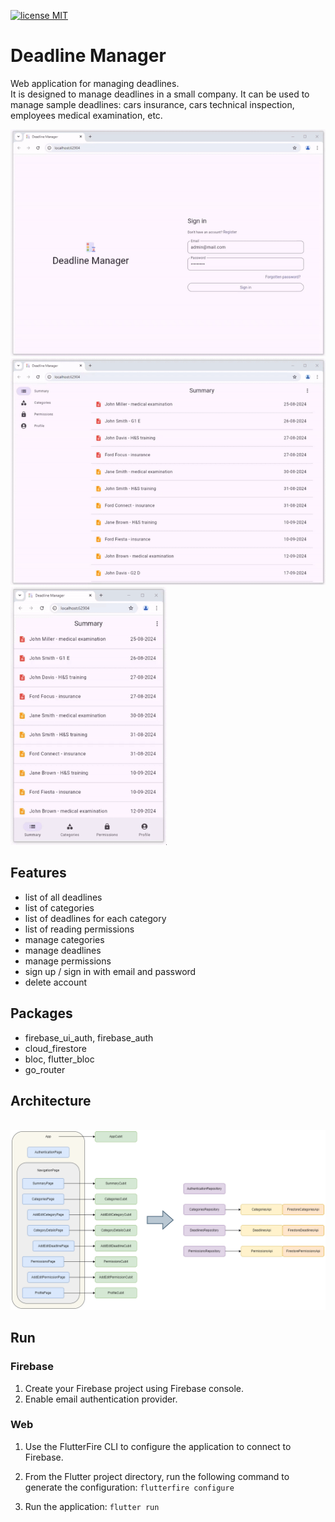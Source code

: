 <a href="https://opensource.org/licenses/MIT"><img src="https://img.shields.io/github/license/gzaber/ForexViewer" alt="license MIT"></a>

# Deadline Manager

Web application for managing deadlines.  
It is designed to manage deadlines in a small company.
It can be used to manage sample deadlines:
cars insurance,
cars technical inspection,
employees medical examination, etc.

[<img alt="responsive" src=".graphics/rec1.gif" />](.graphics/rec1.gif)  
[<img alt="desktop" src=".graphics/rec2.gif" />](.graphics/rec2.gif)  
[<img alt="mobile" width="250px" src=".graphics/rec3.gif" />](.graphics/rec3.gif)

## Features

- list of all deadlines
- list of categories
- list of deadlines for each category
- list of reading permissions
- manage categories
- manage deadlines
- manage permissions
- sign up / sign in with email and password
- delete account

## Packages

- firebase_ui_auth, firebase_auth
- cloud_firestore
- bloc, flutter_bloc
- go_router

## Architecture

&nbsp;
[<img alt="architecture" src=".graphics/architecture.png" />](.graphics/architecture.png)

## Run

### Firebase

1. Create your Firebase project using Firebase console.
2. Enable email authentication provider.

### Web

1. Use the FlutterFire CLI to configure the application to connect to Firebase.
2. From the Flutter project directory, run the following command to generate the configuration:
   `flutterfire configure`

3. Run the application: `flutter run`
